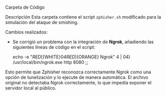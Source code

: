 Carpeta de Código

Descripción
Esta carpeta contiene el script `zphisher.sh` modificado para la simulación del ataque de smishing.

Cambios realizados:

- Se corrigió un problema con la integración de **Ngrok**, añadiendo las siguientes líneas de código en el script:
 
  echo -e "${RED}[${WHITE}04${RED}]${ORANGE} Ngrok"
  4 | 04)
      /usr/local/bin/ngrok.exe http 8080 ;;
	  
Esto permite que Zphisher reconozca correctamente Ngrok como una opción de tunelización y lo ejecute de manera automática.
El archivo original no detectaba Ngrok correctamente, lo que impedía exponer el servidor local al público.